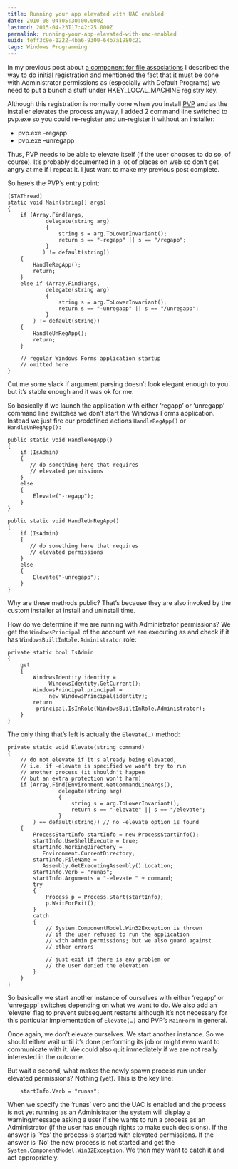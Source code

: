 ```yaml
---
title: Running your app elevated with UAC enabled
date: 2010-08-04T05:30:00.000Z
lastmod: 2015-04-23T17:42:25.000Z
permalink: running-your-app-elevated-with-uac-enabled
uuid: feff3c9e-1222-4ba6-9300-64b7a1980c21
tags: Windows Programming
---
```


In my previous post about [a component for file associations](A-component-to-perform-file-associations) I described the way to do initial registration and mentioned the fact that it must be done with Administrator permissions as (especially with Default Programs) we need to put a bunch a stuff under HKEY_LOCAL_MACHINE registry key.

Although this registration is normally done when you install [PVP](http://pvp.codeplex.com/) and as the installer elevates the process anyway, I added 2 command line switched to pvp.exe so you could re-register and un-register it without an installer:

*   pvp.exe –regapp
*   pvp.exe –unregapp

Thus, PVP needs to be able to elevate itself (if the user chooses to do so, of course). It’s probably documented in a lot of places on web so don’t get angry at me if I repeat it. I just want to make my previous post complete.

So here’s the PVP’s entry point:

```
[STAThread]
static void Main(string[] args) 
{
    if (Array.Find(args,
            delegate(string arg)
            {
                string s = arg.ToLowerInvariant();
                return s == "-regapp" || s == "/regapp";
            }
           ) != default(string))
    {
        HandleRegApp();
        return;
    }
    else if (Array.Find(args,
            delegate(string arg)
            {
                string s = arg.ToLowerInvariant();
                return s == "-unregapp" || s == "/unregapp";
            }
        ) != default(string))
    {
        HandleUnRegApp();
        return;
    }

    // regular Windows Forms application startup
    // omitted here
}
```

Cut me some slack if argument parsing doesn’t look elegant enough to you but it’s stable enough and it was ok for me.

So basically if we launch the application with either ‘regapp’ or ‘unregapp’ command line switches we don’t start the Windows Forms application. Instead we just fire our predefined actions `HandleRegApp()` or `HandleUnRegApp():`

```
public static void HandleRegApp()
{
    if (IsAdmin)
    {
       // do something here that requires
       // elevated permissions
    }
    else
    {
        Elevate("-regapp");
    }
}

public static void HandleUnRegApp()
{
    if (IsAdmin)
    {
       // do something here that requires
       // elevated permissions
    }
    else
    {
        Elevate("-unregapp");
    }
}
```

Why are these methods public? That’s because they are also invoked by the custom installer at install and uninstall time.

How do we determine if we are running with Administrator permissions? We get the `WindowsPrincipal` of the account we are executing as and check if it has `WindowsBuiltInRole.Administrator` role:

```
private static bool IsAdmin
{
    get
    {
        WindowsIdentity identity = 
             WindowsIdentity.GetCurrent();
        WindowsPrincipal principal = 
             new WindowsPrincipal(identity);
        return 
         principal.IsInRole(WindowsBuiltInRole.Administrator);
    }
}
```

The only thing that’s left is actually the `Elevate(…)` method:

```
private static void Elevate(string command)
{
    // do not elevate if it's already being elevated, 
    // i.e. if -elevate is specified we won't try to run 
    // another process (it shouldn't happen 
    // but an extra protection won't harm)
    if (Array.Find(Environment.GetCommandLineArgs(), 
                delegate(string arg)
                {
                    string s = arg.ToLowerInvariant();
                    return s == "-elevate" || s == "/elevate";
                }
        ) == default(string)) // no -elevate option is found
    {
        ProcessStartInfo startInfo = new ProcessStartInfo();
        startInfo.UseShellExecute = true;
        startInfo.WorkingDirectory = 
           Environment.CurrentDirectory;
        startInfo.FileName = 
           Assembly.GetExecutingAssembly().Location;
        startInfo.Verb = "runas";
        startInfo.Arguments = "-elevate " + command;
        try
        {
            Process p = Process.Start(startInfo);
            p.WaitForExit();
        }
        catch
        {
            // System.ComponentModel.Win32Exception is thrown
            // if the user refused to run the application
            // with admin permissions; but we also guard against
            // other errors

            // just exit if there is any problem or
            // the user denied the elevation
        }
    }
}
```

So basically we start another instance of ourselves with either ‘regapp’ or ‘unregapp’ switches depending on what we want to do. We also add an ‘elevate’ flag to prevent subsequent restarts although it’s not necessary for this particular implementation of `Elevate(…)` and PVP’s `MainForm` in general.

Once again, we don’t elevate ourselves. We start another instance. So we should either wait until it’s done performing its job or might even want to communicate with it. We could also quit immediately if we are not really interested in the outcome.

But wait a second, what makes the newly spawn process run under elevated permissions? Nothing (yet). This is the key line:

```
    startInfo.Verb = "runas";
```

When we specify the ‘runas’ verb and the UAC is enabled and the process is not yet running as an Administrator the system will display a warning/message asking a user if she wants to run a process as an Administrator (if the user has enough rights to make such decisions). If the answer is ‘Yes’ the process is started with elevated permissions. If the answer is ‘No’ the new process is not started and get the `System.ComponentModel.Win32Exception`. We then may want to catch it and act appropriately.